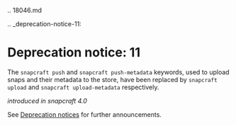 .. 18046.md

.. _deprecation-notice-11:

# Deprecation notice: 11

The `snapcraft push` and `snapcraft push-metadata` keywords, used to upload snaps and their metadata to the store, have been replaced by `snapcraft upload` and `snapcraft upload-metadata` respectively.

_introduced in snapcraft 4.0_

See [Deprecation notices](deprecation-notices.md)  for further announcements.